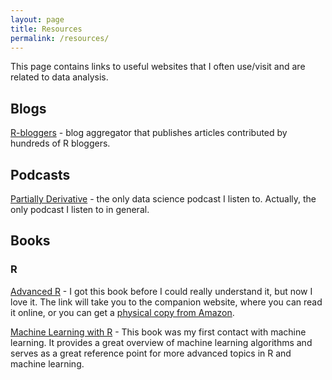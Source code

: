 ```yaml
---
layout: page
title: Resources
permalink: /resources/
---
```


This page contains links to useful websites that I often use/visit and are related to data analysis.

## Blogs

[R-bloggers](https://www.r-bloggers.com/) - blog aggregator that publishes articles contributed by hundreds of R bloggers.

## Podcasts

[Partially Derivative](http://partiallyderivative.com/) - the only data science podcast I listen to. Actually, the only podcast I listen to in general.

## Books

### R

[Advanced R](http://adv-r.had.co.nz/) - I got this book before I could really understand it, but now I love it. The link will take you to the companion website, where you can read it online, or you can get a [physical copy from Amazon](https://www.amazon.com/Advanced-Chapman-Hall-Hadley-Wickham/dp/1466586966). 

[Machine Learning with R](https://www.amazon.com/Machine-Learning-R-Brett-Lantz/dp/1782162143) - This book was my first contact with machine learning. It provides a great overview of machine learning algorithms and serves as a great reference point for more advanced topics in R and machine learning.
